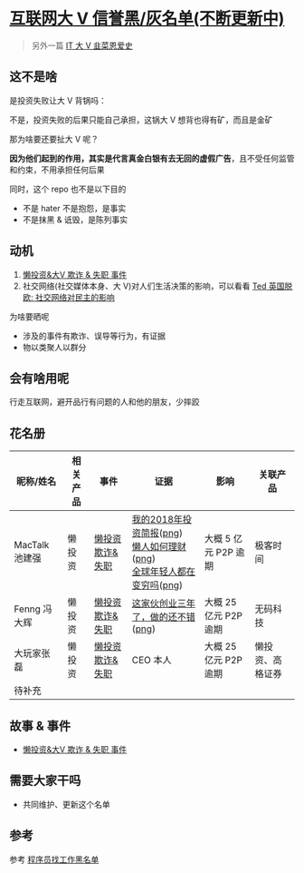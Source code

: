 # [互联网大 V 信誉黑/灰名单(不断更新中)](https://cz-redit-vault.github.io/credit/)

> 另外一篇 [IT 大 V 韭菜恩爱史](https://cz-redit-vault.github.io/it-big-short/)

## 这不是啥

是投资失败让大 V 背锅吗：

不是，投资失败的后果只能自己承担，这锅大 V 想背也得有矿，而且是金矿

那为啥要还要扯大 V 呢？

**因为他们起到的作用，其实是代言真金白银有去无回的虚假广告**，且不受任何监管和约束，不用承担任何后果

同时，这个 repo 也不是以下目的

- 不是 hater 不是抱怨，是事实
- 不是抹黑 & 诋毁，是陈列事实

## 动机

1. [懒投资&大V 欺诈 & 失职 事件](stories/story-lantouzi.md)
2. 社交网络(社交媒体本身、大 V)对人们生活决策的影响，可以看看 [Ted 英国脱欧: 社交网络对民主的影响](https://youtu.be/OQSMr-3GGvQ)

为啥要晒呢
- 涉及的事件有欺诈、误导等行为，有证据
- 物以类聚人以群分

## 会有啥用呢

行走互联网，避开品行有问题的人和他的朋友，少摔跤

## 花名册

| 昵称/姓名 | 相关产品 | 事件 | 证据 | 影响 | 关联产品 |
| -- | -- | -- | -- | -- | -- |
| MacTalk 池建强 | 懒投资 | [懒投资 欺诈&失职](stories/story-lantouzi.md) |[我的2018年投资简报](https://mp.weixin.qq.com/s/oioV7DY-6YZsll37rGUU-w)([png](screenshots/mactalk01.png)) <br/>[懒人如何理财](https://mp.weixin.qq.com/s/ebdwFb1DGf18ELtaTQikgg)([png](screenshots/mactalk02.png)) <br/>[全球年轻人都在变穷吗](https://mp.weixin.qq.com/s/aw5FV-AmEpN4fAZFt2jd7g)([png](screenshots/mactalk03.png))| 大概 5 亿元 P2P 逾期 | 极客时间 |
| Fenng 冯大辉 | 懒投资 | [懒投资 欺诈&失职](stories/story-lantouzi.md) |[这家伙创业三年了，做的还不错](https://mp.weixin.qq.com/s/7baiuz82RmsLA7Nz_3dmmA)([png](screenshots/fenng01.png))| 大概 25 亿元 P2P 逾期 | 无码科技 |
| 大玩家张磊 | 懒投资 | [懒投资 欺诈&失职](stories/story-lantouzi.md) | CEO 本人 | 大概 25 亿元 P2P 逾期 | 懒投资、高格证券 |
| 待补充 | | |

## 故事 & 事件

- [懒投资&大V 欺诈 & 失职 事件](stories/story-lantouzi.md)

## 需要大家干吗

- 共同维护、更新这个名单

## 参考

参考 [程序员找工作黑名单](https://github.com/shengxinjing/programmer-job-blacklist)

